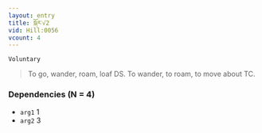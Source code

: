 ```yaml
---
layout: entry
title: སྐོར་√2
vid: Hill:0056
vcount: 4
---
```

`Voluntary` 
> To go, wander, roam, loaf DS\.
 To wander, to roam, to move about TC\.

### Dependencies (N = 4)
* `arg1` 1
* `arg2` 3

